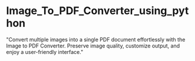 # Image_To_PDF_Converter_using_python
"Convert multiple images into a single PDF document effortlessly with the Image to PDF Converter. Preserve image quality, customize output, and enjoy a user-friendly interface."
